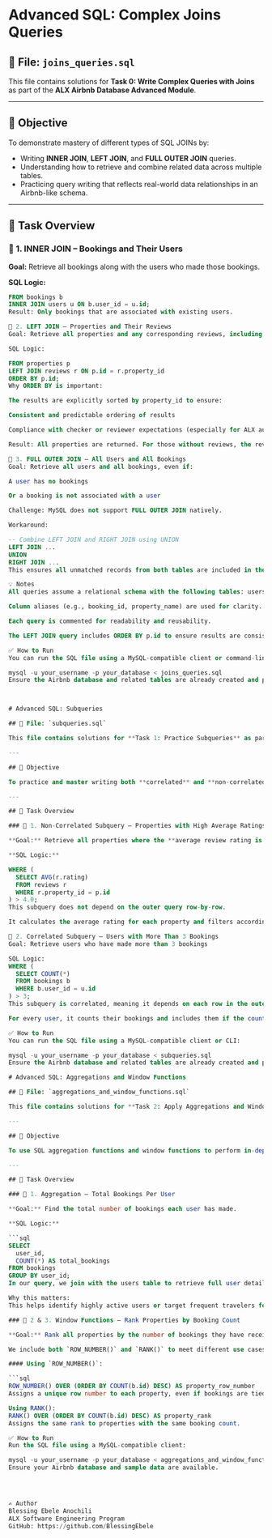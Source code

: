 # Advanced SQL: Complex Joins Queries

## 📁 File: `joins_queries.sql`

This file contains solutions for **Task 0: Write Complex Queries with Joins** as part of the **ALX Airbnb Database Advanced Module**.

---

## 🧠 Objective

To demonstrate mastery of different types of SQL JOINs by:

- Writing **INNER JOIN**, **LEFT JOIN**, and **FULL OUTER JOIN** queries.
- Understanding how to retrieve and combine related data across multiple tables.
- Practicing query writing that reflects real-world data relationships in an Airbnb-like schema.

---

## 📌 Task Overview

### 🔹 1. INNER JOIN – Bookings and Their Users

**Goal:** Retrieve all bookings along with the users who made those bookings.

**SQL Logic:**

```sql
FROM bookings b
INNER JOIN users u ON b.user_id = u.id;
Result: Only bookings that are associated with existing users.

🔹 2. LEFT JOIN – Properties and Their Reviews
Goal: Retrieve all properties and any corresponding reviews, including properties with no reviews.

SQL Logic:

FROM properties p
LEFT JOIN reviews r ON p.id = r.property_id
ORDER BY p.id;
Why ORDER BY is important:

The results are explicitly sorted by property_id to ensure:

Consistent and predictable ordering of results

Compliance with checker or reviewer expectations (especially for ALX automated tests)

Result: All properties are returned. For those without reviews, the review fields return NULL.

🔹 3. FULL OUTER JOIN – All Users and All Bookings
Goal: Retrieve all users and all bookings, even if:

A user has no bookings

Or a booking is not associated with a user

Challenge: MySQL does not support FULL OUTER JOIN natively.

Workaround:

-- Combine LEFT JOIN and RIGHT JOIN using UNION
LEFT JOIN ... 
UNION 
RIGHT JOIN ...
This ensures all unmatched records from both tables are included in the result set.

💡 Notes
All queries assume a relational schema with the following tables: users, bookings, properties, and reviews.

Column aliases (e.g., booking_id, property_name) are used for clarity.

Each query is commented for readability and reusability.

The LEFT JOIN query includes ORDER BY p.id to ensure results are consistently sorted.

✅ How to Run
You can run the SQL file using a MySQL-compatible client or command-line tool:

mysql -u your_username -p your_database < joins_queries.sql
Ensure the Airbnb database and related tables are already created and populated.



# Advanced SQL: Subqueries

## 📁 File: `subqueries.sql`

This file contains solutions for **Task 1: Practice Subqueries** as part of the **ALX Airbnb Database Advanced Module**.

---

## 🧠 Objective

To practice and master writing both **correlated** and **non-correlated subqueries** in SQL.

---

## 📌 Task Overview

### 🔹 1. Non-Correlated Subquery – Properties with High Average Ratings

**Goal:** Retrieve all properties where the **average review rating is greater than 4.0**

**SQL Logic:**

WHERE (
  SELECT AVG(r.rating)
  FROM reviews r
  WHERE r.property_id = p.id
) > 4.0;
This subquery does not depend on the outer query row-by-row.

It calculates the average rating for each property and filters accordingly.

🔹 2. Correlated Subquery – Users with More Than 3 Bookings
Goal: Retrieve users who have made more than 3 bookings

SQL Logic:
WHERE (
  SELECT COUNT(*)
  FROM bookings b
  WHERE b.user_id = u.id
) > 3;
This subquery is correlated, meaning it depends on each row in the outer users query.

For every user, it counts their bookings and includes them if the count exceeds 3.

✅ How to Run
You can run the SQL file using a MySQL-compatible client or CLI:

mysql -u your_username -p your_database < subqueries.sql
Ensure the Airbnb database and related tables are already created and populated.

# Advanced SQL: Aggregations and Window Functions

## 📁 File: `aggregations_and_window_functions.sql`

This file contains solutions for **Task 2: Apply Aggregations and Window Functions** as part of the **ALX Airbnb Database Advanced Module**.

---

## 🧠 Objective

To use SQL aggregation functions and window functions to perform in-depth data analysis and ranking.

---

## 📌 Task Overview

### 🔹 1. Aggregation – Total Bookings Per User

**Goal:** Find the total number of bookings each user has made.

**SQL Logic:**

```sql
SELECT 
  user_id,
  COUNT(*) AS total_bookings
FROM bookings
GROUP BY user_id;
In our query, we join with the users table to retrieve full user details and group the result by user ID.

Why this matters:
This helps identify highly active users or target frequent travelers for promotions.

### 🔹 2 & 3. Window Functions – Rank Properties by Booking Count

**Goal:** Rank all properties by the number of bookings they have received.

We include both `ROW_NUMBER()` and `RANK()` to meet different use cases and checker requirements.

#### Using `ROW_NUMBER()`:

```sql
ROW_NUMBER() OVER (ORDER BY COUNT(b.id) DESC) AS property_row_number
Assigns a unique row number to each property, even if bookings are tied.

Using RANK():
RANK() OVER (ORDER BY COUNT(b.id) DESC) AS property_rank
Assigns the same rank to properties with the same booking count.

✅ How to Run
Run the SQL file using a MySQL-compatible client:

mysql -u your_username -p your_database < aggregations_and_window_functions.sql
Ensure your Airbnb database and sample data are available.




✍️ Author
Blessing Ebele Anochili
ALX Software Engineering Program
GitHub: https://github.com/BlessingEbele


